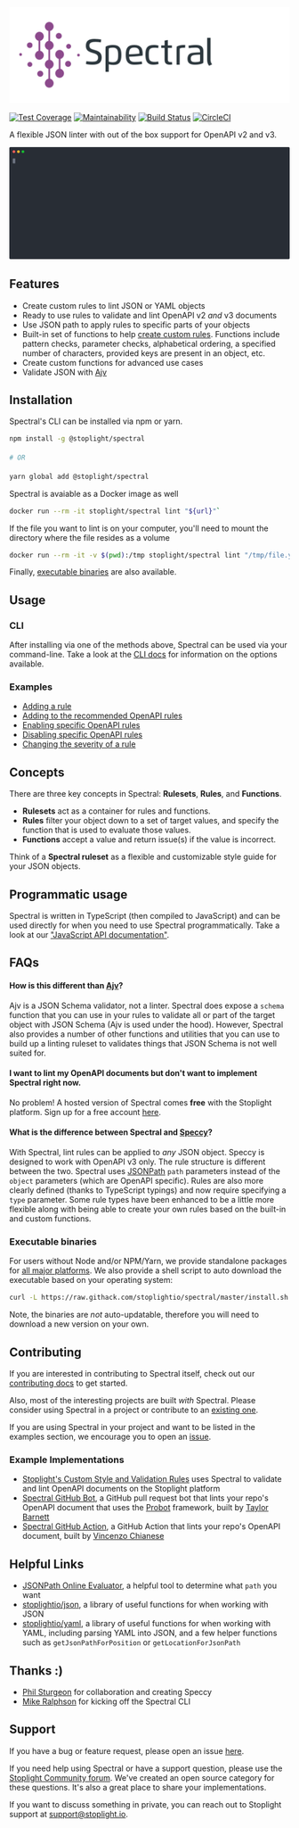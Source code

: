 ![Spectral logo](img/spectral-banner.png)

[![Test Coverage](https://api.codeclimate.com/v1/badges/1aa53502913a428f40ac/test_coverage)](https://codeclimate.com/github/stoplightio/spectral/test_coverage)
[![Maintainability](https://api.codeclimate.com/v1/badges/1aa53502913a428f40ac/maintainability)](https://codeclimate.com/github/stoplightio/spectral/maintainability)
[![Build Status](https://dev.azure.com/vncz/vncz/_apis/build/status/stoplightio.spectral?branchName=develop)](https://dev.azure.com/vncz/vncz/_build/latest?definitionId=4&branchName=develop)
[![CircleCI](https://circleci.com/gh/stoplightio/spectral.svg?style=svg)](https://circleci.com/gh/stoplightio/spectral)

A flexible JSON linter with out of the box support for OpenAPI v2 and v3.

![Demo of Spectral linting an OpenAPI document from the CLI](./docs/demo.svg)

## Features

- Create custom rules to lint JSON or YAML objects
- Ready to use rules to validate and lint OpenAPI v2 _and_ v3 documents
- Use JSON path to apply rules to specific parts of your objects
- Built-in set of functions to help [create custom rules](./docs/rulesets.md). Functions include pattern checks, parameter checks, alphabetical ordering, a specified number of characters, provided keys are present in an object, etc.
- Create custom functions for advanced use cases
- Validate JSON with [Ajv](https://www.npmjs.com/package/ajv)

## Installation

Spectral's CLI can be installed via npm or yarn.

```bash
npm install -g @stoplight/spectral

# OR

yarn global add @stoplight/spectral
```

Spectral is avaiable as a Docker image as well

```bash
docker run --rm -it stoplight/spectral lint "${url}"`
```

If the file you want to lint is on your computer, you'll need to mount the directory where the file resides as a volume

```bash
docker run --rm -it -v $(pwd):/tmp stoplight/spectral lint "/tmp/file.yaml"
```

Finally, [executable binaries](#executable-binaries) are also available.

## Usage

### CLI

After installing via one of the methods above, Spectral can be used via your command-line. Take a look at the [CLI docs](./docs/cli.md) for information on the options available.

### Examples

- [Adding a rule](./docs/rulesets.md#adding-a-rule)
- [Adding to the recommended OpenAPI rules](./docs/rulesets.md#adding-to-the-recommended-openapi-rules)
- [Enabling specific OpenAPI rules](./docs/rulesets.md#enabling-specific-openapi-rules)
- [Disabling specific OpenAPI rules](./docs/rulesets.md#disabling-specific-openapi-rules)
- [Changing the severity of a rule](./docs/rulesets.md#changing-the-severity-of-a-rule)

## Concepts

There are three key concepts in Spectral: **Rulesets**, **Rules**, and **Functions**.

- **Rulesets** act as a container for rules and functions.
- **Rules** filter your object down to a set of target values, and specify the function that is used to evaluate those values.
- **Functions** accept a value and return issue(s) if the value is incorrect.

Think of a **Spectral ruleset** as a flexible and customizable style guide for your JSON objects.

## Programmatic usage

Spectral is written in TypeScript (then compiled to JavaScript) and can be used directly for when you need to use Spectral programmatically. Take a look at our ["JavaScript API documentation"](docs/js-api.md).

## FAQs

#### How is this different than [Ajv](https://www.npmjs.com/package/ajv)?

Ajv is a JSON Schema validator, not a linter. Spectral does expose a `schema` function that you can use in your rules to validate all or part of the target object with JSON Schema (Ajv is used under the hood). However, Spectral also provides a number of other functions and utilities that you can use to build up a linting ruleset to validates things that JSON Schema is not well suited for.

#### I want to lint my OpenAPI documents but don't want to implement Spectral right now.

No problem! A hosted version of Spectral comes **free** with the Stoplight platform. Sign up for a free account [here](https://stoplight.io/?utm_source=github&utm_campaign=spectral).

#### What is the difference between Spectral and [Speccy](https://github.com/wework/speccy)?

With Spectral, lint rules can be applied to _any_ JSON object. Speccy is designed to work with OpenAPI v3 only. The rule structure is different between the two. Spectral uses [JSONPath](http://goessner.net/articles/JsonPath/) `path` parameters instead of the `object` parameters (which are OpenAPI specific). Rules are also more clearly defined (thanks to TypeScript typings) and now require specifying a `type` parameter. Some rule types have been enhanced to be a little more flexible along with being able to create your own rules based on the built-in and custom functions.

### Executable binaries

For users without Node and/or NPM/Yarn, we provide standalone packages for [all major platforms](https://github.com/stoplightio/spectral/releases). We also provide a shell script to auto download the executable based on your operating system:

```bash
curl -L https://raw.githack.com/stoplightio/spectral/master/install.sh | sh
```

Note, the binaries are *not* auto-updatable, therefore you will need to download a new version on your own.

## Contributing

If you are interested in contributing to Spectral itself, check out our [contributing docs](CONTRIBUTING.md) to get started.

Also, most of the interesting projects are built _with_ Spectral. Please consider using Spectral in a project or contribute to an [existing one](#example-implementations).

If you are using Spectral in your project and want to be listed in the examples section, we encourage you to open an [issue](https://github.com/stoplightio/spectral/issues).

### Example Implementations

- [Stoplight's Custom Style and Validation Rules](https://docs.stoplight.io/modeling/modeling-with-openapi/style-validation-rules) uses Spectral to validate and lint OpenAPI documents on the Stoplight platform
- [Spectral GitHub Bot](https://github.com/tbarn/spectral-bot), a GitHub pull request bot that lints your repo's OpenAPI document that uses the [Probot](https://probot.github.io) framework, built by [Taylor Barnett](https://github.com/tbarn)
- [Spectral GitHub Action](https://github.com/XVincentX/spectral-action), a GitHub Action that lints your repo's OpenAPI document, built by [Vincenzo Chianese](https://github.com/XVincentX/)

## Helpful Links

- [JSONPath Online Evaluator](http://jsonpath.com/), a helpful tool to determine what `path` you want
- [stoplightio/json](https://github.com/stoplightio/json), a library of useful functions for when working with JSON
- [stoplightio/yaml](https://github.com/stoplightio/yaml), a library of useful functions for when working with YAML, including parsing YAML into JSON, and a few helper functions such as `getJsonPathForPosition` or `getLocationForJsonPath`

## Thanks :)

- [Phil Sturgeon](https://github.com/philsturgeon) for collaboration and creating Speccy
- [Mike Ralphson](https://github.com/MikeRalphson) for kicking off the Spectral CLI

## Support

If you have a bug or feature request, please open an issue [here](https://github.com/stoplightio/spectral/issues).

If you need help using Spectral or have a support question, please use the [Stoplight Community forum](https://community.stoplight.io). We've created an open source category for these questions. It's also a great place to share your implementations.

If you want to discuss something in private, you can reach out to Stoplight support at [support@stoplight.io](mailto:support@stoplight.io).
